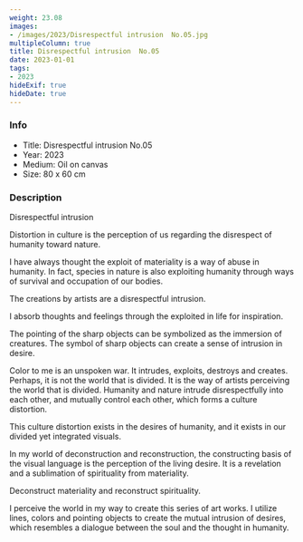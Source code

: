 ```yaml
---
weight: 23.08
images:
- /images/2023/Disrespectful intrusion  No.05.jpg
multipleColumn: true
title: Disrespectful intrusion  No.05
date: 2023-01-01
tags:
- 2023
hideExif: true
hideDate: true
---
```


### Info

- Title: Disrespectful intrusion No.05
- Year: 2023
- Medium: Oil on canvas
- Size: 80 x 60 cm


### Description

Disrespectful intrusion

Distortion in culture is the perception of us regarding the disrespect of humanity toward nature. 

I have always thought the exploit of materiality is a way of abuse in humanity. In fact, species in nature is also exploiting humanity through ways of survival and occupation of our bodies.

The creations by artists are a disrespectful intrusion.

I absorb thoughts and feelings through the exploited in life for inspiration.

The pointing of the sharp objects can be symbolized as the immersion of creatures. The symbol of sharp objects can create a sense of intrusion in desire.

Color to me is an unspoken war. It intrudes, exploits, destroys and creates. Perhaps, it is not the world that is divided. It is the way of artists perceiving the world that is divided. Humanity and nature intrude disrespectfully into each other, and mutually control each other, which forms a culture distortion.

This culture distortion exists in the desires of humanity, and it exists in our divided yet integrated visuals.

In my world of deconstruction and reconstruction, the constructing basis of the visual language is the perception of the living desire. It is a revelation and a sublimation of spirituality from materiality.

Deconstruct materiality and reconstruct spirituality.

I perceive the world in my way to create this series of art works. I utilize lines, colors and pointing objects to create the mutual intrusion of desires, which resembles a dialogue between the soul and the thought in humanity.
